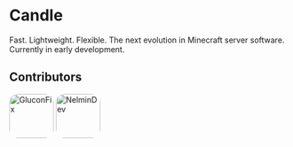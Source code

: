 # Candle

Fast. Lightweight. Flexible. The next evolution in Minecraft server software. Currently in early development.

## Contributors

[//]: contributors-start
<a href="https://github.com/GluconFix"><img src="https://avatars.githubusercontent.com/u/73158247?v=4" title="GluconFix" width="80" height="80" style="border-radius:20%"></a>
<a href="https://github.com/NelminDev"><img src="https://avatars.githubusercontent.com/u/82663068?v=4" title="NelminDev" width="80" height="80" style="border-radius:20%"></a>

[//]: contributors-end
